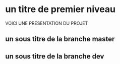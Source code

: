 # un titre de premier niveau

VOICI UNE PRESENTATION DU PROJET

## un sous titre de la branche master

## un sous titre de la branche dev

